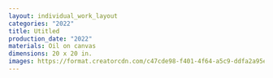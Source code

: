 ```yaml
---
layout: individual_work_layout
categories: "2022"
title: Utitled
production_date: "2022"
materials: Oil on canvas
dimensions: 20 x 20 in.
images: https://format.creatorcdn.com/c47cde98-f401-4f64-a5c9-ddfa2a95e13a/0/0/0/0,0,2669,3315,1600,3315/0-0-0/45bc09e8-97c2-4583-95ab-83afc119d087/1/1/IMG_3247.jpg?fjkss=exp=2060153664~hmac=13ace2ef2a0904819b0838b52ccc673ca9afd17604d60af0bee5293a5e69a907&1600
---
```

